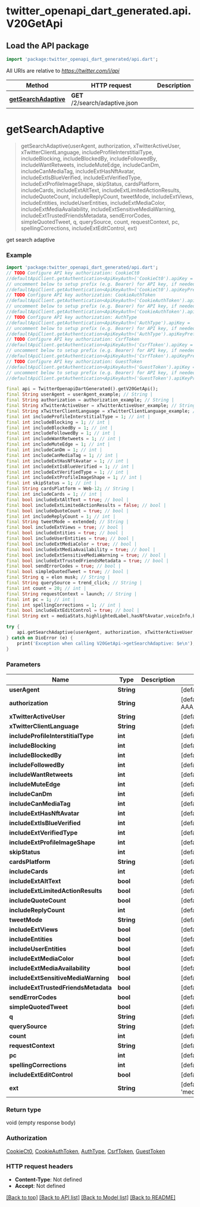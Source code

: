 # twitter_openapi_dart_generated.api.V20GetApi

## Load the API package
```dart
import 'package:twitter_openapi_dart_generated/api.dart';
```

All URIs are relative to *https://twitter.com/i/api*

Method | HTTP request | Description
------------- | ------------- | -------------
[**getSearchAdaptive**](V20GetApi.md#getsearchadaptive) | **GET** /2/search/adaptive.json | 


# **getSearchAdaptive**
> getSearchAdaptive(userAgent, authorization, xTwitterActiveUser, xTwitterClientLanguage, includeProfileInterstitialType, includeBlocking, includeBlockedBy, includeFollowedBy, includeWantRetweets, includeMuteEdge, includeCanDm, includeCanMediaTag, includeExtHasNftAvatar, includeExtIsBlueVerified, includeExtVerifiedType, includeExtProfileImageShape, skipStatus, cardsPlatform, includeCards, includeExtAltText, includeExtLimitedActionResults, includeQuoteCount, includeReplyCount, tweetMode, includeExtViews, includeEntities, includeUserEntities, includeExtMediaColor, includeExtMediaAvailability, includeExtSensitiveMediaWarning, includeExtTrustedFriendsMetadata, sendErrorCodes, simpleQuotedTweet, q, querySource, count, requestContext, pc, spellingCorrections, includeExtEditControl, ext)



get search adaptive

### Example
```dart
import 'package:twitter_openapi_dart_generated/api.dart';
// TODO Configure API key authorization: CookieCt0
//defaultApiClient.getAuthentication<ApiKeyAuth>('CookieCt0').apiKey = 'YOUR_API_KEY';
// uncomment below to setup prefix (e.g. Bearer) for API key, if needed
//defaultApiClient.getAuthentication<ApiKeyAuth>('CookieCt0').apiKeyPrefix = 'Bearer';
// TODO Configure API key authorization: CookieAuthToken
//defaultApiClient.getAuthentication<ApiKeyAuth>('CookieAuthToken').apiKey = 'YOUR_API_KEY';
// uncomment below to setup prefix (e.g. Bearer) for API key, if needed
//defaultApiClient.getAuthentication<ApiKeyAuth>('CookieAuthToken').apiKeyPrefix = 'Bearer';
// TODO Configure API key authorization: AuthType
//defaultApiClient.getAuthentication<ApiKeyAuth>('AuthType').apiKey = 'YOUR_API_KEY';
// uncomment below to setup prefix (e.g. Bearer) for API key, if needed
//defaultApiClient.getAuthentication<ApiKeyAuth>('AuthType').apiKeyPrefix = 'Bearer';
// TODO Configure API key authorization: CsrfToken
//defaultApiClient.getAuthentication<ApiKeyAuth>('CsrfToken').apiKey = 'YOUR_API_KEY';
// uncomment below to setup prefix (e.g. Bearer) for API key, if needed
//defaultApiClient.getAuthentication<ApiKeyAuth>('CsrfToken').apiKeyPrefix = 'Bearer';
// TODO Configure API key authorization: GuestToken
//defaultApiClient.getAuthentication<ApiKeyAuth>('GuestToken').apiKey = 'YOUR_API_KEY';
// uncomment below to setup prefix (e.g. Bearer) for API key, if needed
//defaultApiClient.getAuthentication<ApiKeyAuth>('GuestToken').apiKeyPrefix = 'Bearer';

final api = TwitterOpenapiDartGenerated().getV20GetApi();
final String userAgent = userAgent_example; // String | 
final String authorization = authorization_example; // String | 
final String xTwitterActiveUser = xTwitterActiveUser_example; // String | 
final String xTwitterClientLanguage = xTwitterClientLanguage_example; // String | 
final int includeProfileInterstitialType = 1; // int | 
final int includeBlocking = 1; // int | 
final int includeBlockedBy = 1; // int | 
final int includeFollowedBy = 1; // int | 
final int includeWantRetweets = 1; // int | 
final int includeMuteEdge = 1; // int | 
final int includeCanDm = 1; // int | 
final int includeCanMediaTag = 1; // int | 
final int includeExtHasNftAvatar = 1; // int | 
final int includeExtIsBlueVerified = 1; // int | 
final int includeExtVerifiedType = 1; // int | 
final int includeExtProfileImageShape = 1; // int | 
final int skipStatus = 1; // int | 
final String cardsPlatform = Web-12; // String | 
final int includeCards = 1; // int | 
final bool includeExtAltText = true; // bool | 
final bool includeExtLimitedActionResults = false; // bool | 
final bool includeQuoteCount = true; // bool | 
final int includeReplyCount = 1; // int | 
final String tweetMode = extended; // String | 
final bool includeExtViews = true; // bool | 
final bool includeEntities = true; // bool | 
final bool includeUserEntities = true; // bool | 
final bool includeExtMediaColor = true; // bool | 
final bool includeExtMediaAvailability = true; // bool | 
final bool includeExtSensitiveMediaWarning = true; // bool | 
final bool includeExtTrustedFriendsMetadata = true; // bool | 
final bool sendErrorCodes = true; // bool | 
final bool simpleQuotedTweet = true; // bool | 
final String q = elon musk; // String | 
final String querySource = trend_click; // String | 
final int count = 20; // int | 
final String requestContext = launch; // String | 
final int pc = 1; // int | 
final int spellingCorrections = 1; // int | 
final bool includeExtEditControl = true; // bool | 
final String ext = mediaStats,highlightedLabel,hasNftAvatar,voiceInfo,birdwatchPivot,enrichments,superFollowMetadata,unmentionInfo,editControl,vibe; // String | 

try {
    api.getSearchAdaptive(userAgent, authorization, xTwitterActiveUser, xTwitterClientLanguage, includeProfileInterstitialType, includeBlocking, includeBlockedBy, includeFollowedBy, includeWantRetweets, includeMuteEdge, includeCanDm, includeCanMediaTag, includeExtHasNftAvatar, includeExtIsBlueVerified, includeExtVerifiedType, includeExtProfileImageShape, skipStatus, cardsPlatform, includeCards, includeExtAltText, includeExtLimitedActionResults, includeQuoteCount, includeReplyCount, tweetMode, includeExtViews, includeEntities, includeUserEntities, includeExtMediaColor, includeExtMediaAvailability, includeExtSensitiveMediaWarning, includeExtTrustedFriendsMetadata, sendErrorCodes, simpleQuotedTweet, q, querySource, count, requestContext, pc, spellingCorrections, includeExtEditControl, ext);
} catch on DioError (e) {
    print('Exception when calling V20GetApi->getSearchAdaptive: $e\n');
}
```

### Parameters

Name | Type | Description  | Notes
------------- | ------------- | ------------- | -------------
 **userAgent** | **String**|  | [default to 'Mozilla/5.0 (Windows NT 10.0; Win64; x64) AppleWebKit/537.36 (KHTML, like Gecko) Chrome/112.0.0.0 Safari/537.36']
 **authorization** | **String**|  | [default to 'Bearer AAAAAAAAAAAAAAAAAAAAANRILgAAAAAAnNwIzUejRCOuH5E6I8xnZz4puTs%3D1Zv7ttfk8LF81IUq16cHjhLTvJu4FA33AGWWjCpTnA']
 **xTwitterActiveUser** | **String**|  | [default to 'yes']
 **xTwitterClientLanguage** | **String**|  | [default to 'en']
 **includeProfileInterstitialType** | **int**|  | [default to 1]
 **includeBlocking** | **int**|  | [default to 1]
 **includeBlockedBy** | **int**|  | [default to 1]
 **includeFollowedBy** | **int**|  | [default to 1]
 **includeWantRetweets** | **int**|  | [default to 1]
 **includeMuteEdge** | **int**|  | [default to 1]
 **includeCanDm** | **int**|  | [default to 1]
 **includeCanMediaTag** | **int**|  | [default to 1]
 **includeExtHasNftAvatar** | **int**|  | [default to 1]
 **includeExtIsBlueVerified** | **int**|  | [default to 1]
 **includeExtVerifiedType** | **int**|  | [default to 1]
 **includeExtProfileImageShape** | **int**|  | [default to 1]
 **skipStatus** | **int**|  | [default to 1]
 **cardsPlatform** | **String**|  | [default to 'Web-12']
 **includeCards** | **int**|  | [default to 1]
 **includeExtAltText** | **bool**|  | [default to true]
 **includeExtLimitedActionResults** | **bool**|  | [default to false]
 **includeQuoteCount** | **bool**|  | [default to true]
 **includeReplyCount** | **int**|  | [default to 1]
 **tweetMode** | **String**|  | [default to 'extended']
 **includeExtViews** | **bool**|  | [default to true]
 **includeEntities** | **bool**|  | [default to true]
 **includeUserEntities** | **bool**|  | [default to true]
 **includeExtMediaColor** | **bool**|  | [default to true]
 **includeExtMediaAvailability** | **bool**|  | [default to true]
 **includeExtSensitiveMediaWarning** | **bool**|  | [default to true]
 **includeExtTrustedFriendsMetadata** | **bool**|  | [default to true]
 **sendErrorCodes** | **bool**|  | [default to true]
 **simpleQuotedTweet** | **bool**|  | [default to true]
 **q** | **String**|  | [default to 'elon musk']
 **querySource** | **String**|  | [default to 'trend_click']
 **count** | **int**|  | [default to 20]
 **requestContext** | **String**|  | [default to 'launch']
 **pc** | **int**|  | [default to 1]
 **spellingCorrections** | **int**|  | [default to 1]
 **includeExtEditControl** | **bool**|  | [default to true]
 **ext** | **String**|  | [default to 'mediaStats,highlightedLabel,hasNftAvatar,voiceInfo,birdwatchPivot,enrichments,superFollowMetadata,unmentionInfo,editControl,vibe']

### Return type

void (empty response body)

### Authorization

[CookieCt0](../README.md#CookieCt0), [CookieAuthToken](../README.md#CookieAuthToken), [AuthType](../README.md#AuthType), [CsrfToken](../README.md#CsrfToken), [GuestToken](../README.md#GuestToken)

### HTTP request headers

 - **Content-Type**: Not defined
 - **Accept**: Not defined

[[Back to top]](#) [[Back to API list]](../README.md#documentation-for-api-endpoints) [[Back to Model list]](../README.md#documentation-for-models) [[Back to README]](../README.md)

